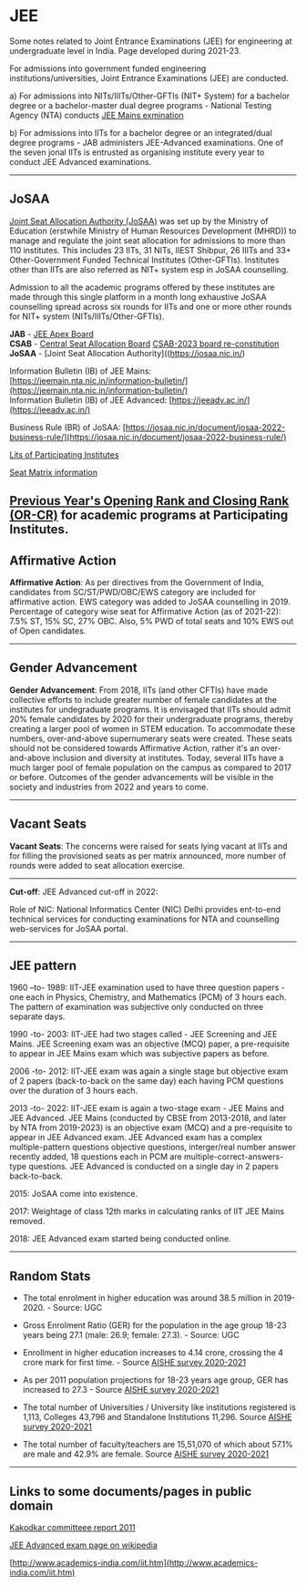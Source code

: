 # JEE
Some notes related to Joint Entrance Examinations (JEE) for engineering at undergraduate level in India. Page developed during 2021-23.   

For admissions into government funded engineering institutions/universities, Joint Entrance Examinations (JEE) are conducted.   

a) For admissions into NITs/IIITs/Other-GFTIs (NIT+ System) for a bachelor degree or a bachelor-master dual degree programs - National Testing Agency (NTA) conducts [JEE Mains exmination](https://jeemain.nta.nic.in/)   

b) For admissions into IITs for a bachelor degree or an integrated/dual degree programs - JAB administers JEE-Advanced examinations. One of the seven jonal IITs is entrusted as organising institute every year to conduct JEE Advanced examinations.   

----

## JoSAA

[Joint Seat Allocation Authority (JoSAA)](https://josaa.nic.in/) was set up by the Ministry of Education (erstwhile Ministry of Human Resources Development (MHRD)) to manage and regulate the joint seat allocation for admissions to more than 110 institutes. This includes 23 IITs, 31 NITs, IIEST Shibpur, 26 IIITs and 33+ Other-Government Funded Technical Institutes (Other-GFTIs). Institutes other than IITs are also referred as NIT+ system esp in JoSAA counselling. 

Admission to all the academic programs offered by these institutes are made through this single platform in a month long exhaustive JoSAA counselling spread across six rounds for IITs and one or more other rounds for NIT+ system (NITs/IIITs/Other-GFTIs).   

**JAB** - [JEE Apex Board](https://www.education.gov.in/sites/upload_files/mhrd/files/jee_jab.pdf)    
**CSAB** - [Central Seat Allocation Board](https://csab.nic.in/) [CSAB-2023 board re-constitution](https://www.education.gov.in/sites/upload_files/mhrd/files/CSAB24.pdf)    
**JoSAA** - [Joint Seat Allocation Authority]((https://josaa.nic.in/)    

Information Bulletin (IB) of JEE Mains: [https://jeemain.nta.nic.in/information-bulletin/](https://jeemain.nta.nic.in/information-bulletin/)   
Information Bulletin (IB) of JEE Advanced: [https://jeeadv.ac.in/](https://jeeadv.ac.in/)    

Business Rule (BR) of JoSAA: [https://josaa.nic.in/document/josaa-2022-business-rule/](https://josaa.nic.in/document/josaa-2022-business-rule/)    

[Lits of Participating Institutes](https://josaa.admissions.nic.in/applicant/seatmatrix/instituteview.aspx)    

[Seat Matrix information](https://josaa.nic.in/seat-matrix/)   

[Previous Year's Opening Rank and Closing Rank (OR-CR)](https://josaa.admissions.nic.in/applicant/seatmatrix/OpeningClosingRankArchieve.aspx) for academic programs at Participating Institutes.    
----

## Affirmative Action    

**Affirmative Action**: As per directives from the Government of India, candidates from SC/ST/PWD/OBC/EWS category are included for affirmative action. EWS category was added to JoSAA counselling in 2019. Percentage of category wise seat for Affirmative Action (as of 2021-22): 7.5% ST, 15% SC, 27% OBC. Also, 5% PWD of total seats and 10% EWS out of Open candidates.    

----

## Gender Advancement   

**Gender Advancement**: From 2018, IITs (and other CFTIs) have made collective efforts to include greater number of female candidates at the institutes for undegraduate programs. It is envisaged that IITs should admit 20% female candidates by 2020 for their undergraduate programs, thereby creating a larger pool of women in STEM education. To accommodate these numbers, over-and-above supernumerary seats were created. These seats should not be considered towards Affirmative Action, rather it's an over-and-above inclusion and diversity at institutes. Today, several IITs have a much larger pool of female population on the campus as compared to 2017 or before. Outcomes of the gender advancements will be visible in the society and industries from 2022 and years to come.    

----

## Vacant Seats   

**Vacant Seats**: The concerns were raised for seats lying vacant at IITs and for filling the provisioned seats as per matrix announced, more number of rounds were added to seat allocation exercise.   

----

**Cut-off**: JEE Advanced cut-off in 2022:   

Role of NIC: National Informatics Center (NIC) Delhi provides ent-to-end technical services for conducting examinations for NTA and counselling web-services for JoSAA portal.   

---- 

## JEE pattern    

1960 –to- 1989: IIT-JEE examination used to have three question papers - one each in Physics, Chemistry, and Mathematics (PCM) of 3 hours each. The pattern of examination was subjective only conducted on three separate days.   

1990 -to- 2003: IIT-JEE had two stages called - JEE Screening and JEE Mains. JEE Screening exam was an objective (MCQ) paper, a pre-requisite to appear in JEE Mains exam which was subjective papers as before.   

2006 -to- 2012: IIT-JEE exam was again a single stage but objective exam of 2 papers (back-to-back on the same day) each having PCM questions over the duration of 3 hours each.   

2013 -to- 2022: IIT-JEE exam is again a two-stage exam - JEE Mains and JEE Advanced. JEE Mains (conducted by CBSE from 2013-2018, and later by NTA from 2019-2023) is an objective exam (MCQ) and a pre-requisite to appear in JEE Advanced exam. JEE Advanced exam has a complex multiple-pattern questions objective questions, interger/real number answer recently added, 18 questions each in PCM are multiple-correct-answers-type questions. JEE Advanced is conducted on a single day in 2 papers back-to-back.   

2015: JoSAA come into existence.   

2017: Weightage of class 12th marks in calculating ranks of IIT JEE Mains removed.   

2018: JEE Advanced exam started being conducted online.   

---- 

## Random Stats   

* The total enrolment in higher education was around 38.5 million in 2019-2020. - Source: UGC    
* Gross Enrolment Ratio (GER) for the population in the age group 18-23 years being 27.1 (male: 26.9; female: 27.3). - Source: UGC    


* Enrollment in higher education increases to 4.14 crore, crossing the 4 crore mark for first time. - Source [AISHE survey 2020-2021](https://pib.gov.in/PressReleseDetailm.aspx?PRID=1894517)   
* As per 2011 population projections for 18-23 years age group, GER has increased to 27.3 - Source [AISHE survey 2020-2021](https://pib.gov.in/PressReleseDetailm.aspx?PRID=1894517)   
* The total number of Universities / University like institutions registered is 1,113, Colleges 43,796 and Standalone Institutions 11,296. Source [AISHE survey 2020-2021](https://pib.gov.in/PressReleseDetailm.aspx?PRID=1894517)   
* The total number of faculty/teachers are 15,51,070 of which about 57.1% are male and 42.9% are female. Source [AISHE survey 2020-2021](https://pib.gov.in/PressReleseDetailm.aspx?PRID=1894517)    

----

## Links to some documents/pages in public domain    

[Kakodkar committeee report 2011](https://www.iiti.ac.in/administration_docs/Kakodkar%20Committee%20Report.pdf)   

[JEE Advanced exam page on wikipedia](https://en.wikipedia.org/wiki/Joint_Entrance_Examination_%E2%80%93_Advanced)    

[http://www.academics-india.com/iit.htm](http://www.academics-india.com/iit.htm)    
